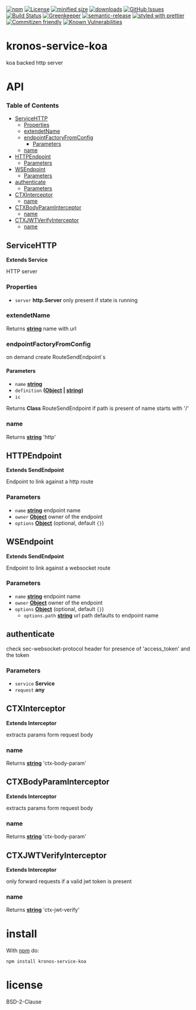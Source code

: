 [![npm](https://img.shields.io/npm/v/@kronos-integration/service-http.svg)](https://www.npmjs.com/package/@kronos-integration/service-http)
[![License](https://img.shields.io/badge/License-BSD%203--Clause-blue.svg)](https://opensource.org/licenses/BSD-3-Clause)
[![minified size](https://badgen.net/bundlephobia/min/@kronos-integration/service-http)](https://bundlephobia.com/result?p=@kronos-integration/service-http)
[![downloads](http://img.shields.io/npm/dm/@kronos-integration/service-http.svg?style=flat-square)](https://npmjs.org/package/@kronos-integration/service-http)
[![GitHub Issues](https://img.shields.io/github/issues/Kronos-Integration/service-http.svg?style=flat-square)](https://github.com/Kronos-Integration/service-http/issues)
[![Build Status](https://secure.travis-ci.org/Kronos-Integration/service-http.png)](http://travis-ci.org/Kronos-Integration/service-http)
[![Greenkeeper](https://badges.greenkeeper.io/Kronos-Integration/service-http.svg)](https://greenkeeper.io/)
[![semantic-release](https://img.shields.io/badge/%20%20%F0%9F%93%A6%F0%9F%9A%80-semantic--release-e10079.svg)](https://github.com/Kronos-Integration/service-http)
[![styled with prettier](https://img.shields.io/badge/styled_with-prettier-ff69b4.svg)](https://github.com/prettier/prettier)
[![Commitizen friendly](https://img.shields.io/badge/commitizen-friendly-brightgreen.svg)](http://commitizen.github.io/cz-cli/)
[![Known Vulnerabilities](https://snyk.io/test/github/Kronos-Integration/service-http/badge.svg)](https://snyk.io/test/github/Kronos-Integration/service-http)

# kronos-service-koa

koa backed http server

# API

<!-- Generated by documentation.js. Update this documentation by updating the source code. -->

### Table of Contents

-   [ServiceHTTP](#servicehttp)
    -   [Properties](#properties)
    -   [extendetName](#extendetname)
    -   [endpointFactoryFromConfig](#endpointfactoryfromconfig)
        -   [Parameters](#parameters)
    -   [name](#name)
-   [HTTPEndpoint](#httpendpoint)
    -   [Parameters](#parameters-1)
-   [WSEndpoint](#wsendpoint)
    -   [Parameters](#parameters-2)
-   [authenticate](#authenticate)
    -   [Parameters](#parameters-3)
-   [CTXInterceptor](#ctxinterceptor)
    -   [name](#name-1)
-   [CTXBodyParamInterceptor](#ctxbodyparaminterceptor)
    -   [name](#name-2)
-   [CTXJWTVerifyInterceptor](#ctxjwtverifyinterceptor)
    -   [name](#name-3)

## ServiceHTTP

**Extends Service**

HTTP server

### Properties

-   `server` **http.Server** only present if state is running

### extendetName

Returns **[string](https://developer.mozilla.org/docs/Web/JavaScript/Reference/Global_Objects/String)** name with url

### endpointFactoryFromConfig

on demand create RouteSendEndpoint´s

#### Parameters

-   `name` **[string](https://developer.mozilla.org/docs/Web/JavaScript/Reference/Global_Objects/String)** 
-   `definition` **([Object](https://developer.mozilla.org/docs/Web/JavaScript/Reference/Global_Objects/Object) \| [string](https://developer.mozilla.org/docs/Web/JavaScript/Reference/Global_Objects/String))** 
-   `ic`  

Returns **Class** RouteSendEndpoint if path is present of name starts with '/'

### name

Returns **[string](https://developer.mozilla.org/docs/Web/JavaScript/Reference/Global_Objects/String)** 'http'

## HTTPEndpoint

**Extends SendEndpoint**

Endpoint to link against a http route

### Parameters

-   `name` **[string](https://developer.mozilla.org/docs/Web/JavaScript/Reference/Global_Objects/String)** endpoint name
-   `owner` **[Object](https://developer.mozilla.org/docs/Web/JavaScript/Reference/Global_Objects/Object)** owner of the endpoint
-   `options` **[Object](https://developer.mozilla.org/docs/Web/JavaScript/Reference/Global_Objects/Object)**  (optional, default `{}`)

## WSEndpoint

**Extends SendEndpoint**

Endpoint to link against a websocket route

### Parameters

-   `name` **[string](https://developer.mozilla.org/docs/Web/JavaScript/Reference/Global_Objects/String)** endpoint name
-   `owner` **[Object](https://developer.mozilla.org/docs/Web/JavaScript/Reference/Global_Objects/Object)** owner of the endpoint
-   `options` **[Object](https://developer.mozilla.org/docs/Web/JavaScript/Reference/Global_Objects/Object)**  (optional, default `{}`)
    -   `options.path` **[string](https://developer.mozilla.org/docs/Web/JavaScript/Reference/Global_Objects/String)** url path defaults to endpoint name

## authenticate

check sec-websocket-protocol header for presence of
'access_token' and the token

### Parameters

-   `service` **Service** 
-   `request` **any** 

## CTXInterceptor

**Extends Interceptor**

extracts params form request body

### name

Returns **[string](https://developer.mozilla.org/docs/Web/JavaScript/Reference/Global_Objects/String)** 'ctx-body-param'

## CTXBodyParamInterceptor

**Extends Interceptor**

extracts params form request body

### name

Returns **[string](https://developer.mozilla.org/docs/Web/JavaScript/Reference/Global_Objects/String)** 'ctx-body-param'

## CTXJWTVerifyInterceptor

**Extends Interceptor**

only forward requests if a valid jwt token is present

### name

Returns **[string](https://developer.mozilla.org/docs/Web/JavaScript/Reference/Global_Objects/String)** 'ctx-jwt-verify'

# install

With [npm](http://npmjs.org) do:

```shell
npm install kronos-service-koa
```

# license

BSD-2-Clause
